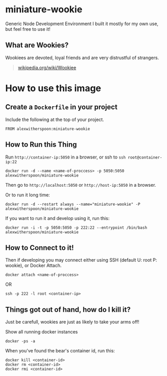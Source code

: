 # miniature-wookie
Generic Node Development Environment
I built it mostly for my own use, but feel free to use it!

## What are Wookies?

Wookiees are devoted, loyal friends and are very distrustful of strangers.

> [wikipedia.org/wiki/Wookiee](http://en.wikipedia.org/wiki/Wookiee)

# How to use this image

## Create a `Dockerfile` in your project

Include the following at the top of your project.

    FROM alexwitherspoon:miniature-wookie

## How to Run this Thing

Run `http://container-ip:5050` in a browser, or ssh to `ssh root@container-ip:22`

    docker run -d --name <name-of-proccess> -p 5050:5050 alexwitherspoon/miniature-wookie

Then go to `http://localhost:5050` or `http://host-ip:5050` in a browser.

Or to run it long time:

    docker run -d --restart always --name="miniature-wookie" -P alexwitherspoon/miniature-wookie
    
If you want to run it and develop using it, run this:

    docker run -i -t -p 5050:5050 -p 222:22 --entrypoint /bin/bash alexwitherspoon/miniature-wookie
    

## How to Connect to it!

Then if developing you may connect either using SSH (default U: root P: wookie), or Docker Attach.

    docker attach <name-of-proccess>
    
OR

    ssh -p 222 -l root <container-ip>

## Things got out of hand, how do I kill it?

Just be carefull, wookies are just as likely to take your arms off!

Show all running docker instances

    docker -ps -a

When you've found the bear's container id, run this:

    docker kill <container-id>
    docker rm <container-id>
    docker rmi <container-id>
